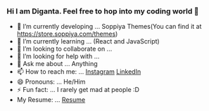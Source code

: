 ### Hi I am Diganta. Feel free to hop into my coding world 👋




- 🔭 I’m currently developing ... Soppiya Themes(You can find it at https://store.soppiya.com/themes)
- 🌱 I’m currently learning ... (React and JavaScript)
- 👯 I’m looking to collaborate on ...
- 🤔 I’m looking for help with ...
- 💬 Ask me about ... Anything 
- 📫 How to reach me: ...  [Instagram](https://www.instagram.com/shafiur_rahman_diganta/) [LinkedIn](https://www.linkedin.com/in/md-shafiur-rahman-diganta-592a96202/) 
- 😄 Pronouns: ... He/Him
- ⚡ Fun fact: ... I rarely get mad at people :D
- My Resume: ... [Resume](https://drive.google.com/drive/u/1/folders/1yit4no13xQZLtDrieR_1KszGW8CbR2Qi)

<!-- ![Your Repository's Stats](https://github-readme-stats.vercel.app/api/top-langs/?username=Diganta165&theme=blue-green)

![Your Repository's Stats](https://github-readme-stats.vercel.app/api?username=Diganta165&show_icons=true) -->
<!--
[LinkedIn](https://www.linkedin.com/in/md-shafiur-rahman-diganta-592a96202/)  
-->
